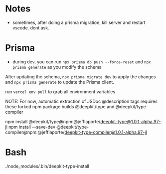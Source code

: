 # Notes

- sometimes, after doing a prisma migration, kill server and restart vscode. dont ask.

# Prisma

- during dev, you can run ```npx prisma db push --force-reset``` and ```npx prisma generate``` as you modify the schema

After updating the schema, ```npx prisma migrate dev``` to apply the changes and ```npx prisma generate``` to update the Prisma client.


run ```vercel env pull``` to grab all environment variables

NOTE: For now, automatic extraction of JSDoc @description tags requires these forked npm package builds @deepkit/type and @deepkit/type-compiler


npm install @deepkit/type@npm:@jefflaporte/deepkit-type@1.0.1-alpha.97-jl
npm install --save-dev @deepkit/type-compiler@npm:@jefflaporte/deepkit-type-compiler@1.0.1-alpha.97-jl

# Bash
./node_modules/.bin/deepkit-type-install

